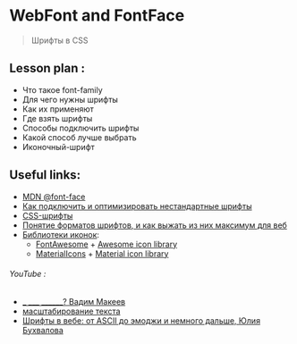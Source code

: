 ﻿# WebFont and FontFace
> Шрифты в CSS


## Lesson plan :
+ Что такое font-family
+ Для чего нужны шрифты 
+ Как их применяют
+ Где взять шрифты
+ Способы подключить шрифты
+ Какой способ лучше выбрать
+ Иконочный-шрифт


## Useful links:
+ [MDN @font-face](https://developer.mozilla.org/ru/docs/Web/CSS/@font-face)
+ [Как подключить и оптимизировать нестандартные шрифты](https://htmlacademy.ru/blog/boost/tutorial/fonts-loading)
+ [CSS-шрифты](https://html5book.ru/css-shrifty/)
+ [Понятие форматов шрифтов, и как выжать из них максимум для веб](https://webformyself.com/ponyatie-formatov-shriftov-i-kak-vyzhat-iz-nix-maksimum-dlya-veb/)
+ [Библиотеки иконок](https://habr.com/ru/company/edison/blog/481420/):
    - [FontAwesome](https://fontawesome.com) + [Awesome icon library](https://fontawesome.com/v5.15/icons)
    - [MaterialIcons](https://google.github.io/material-design-icons/) + [Material icon library](https://fonts.google.com/icons?selected=Material+Icons)

###### YouTube :
+ [_ ___ ______? Вадим Макеев](https://youtu.be/uI3Q5m9xkkw)
+ [масштабирование текста](https://youtu.be/cO2-zYzjyD0)
+ [Шрифты в вебе: от ASCII до эмоджи и немного дальше, Юлия Бухвалова](https://youtu.be/DCUsj_gNbxs)
